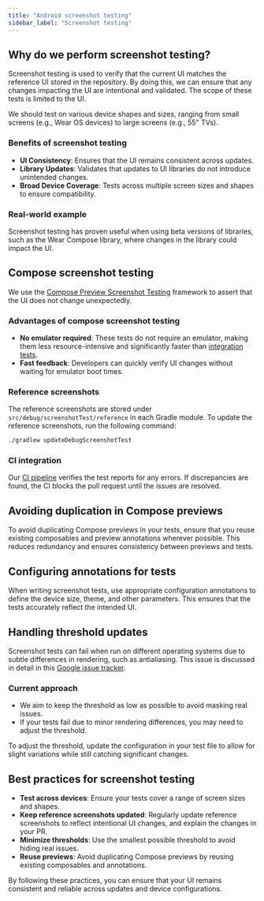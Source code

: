 ```yaml
---
title: "Android screenshot testing"
sidebar_label: "Screenshot testing"
---
```


## Why do we perform screenshot testing?

Screenshot testing is used to verify that the current UI matches the reference UI stored in the repository. By doing this, we can ensure that any changes impacting the UI are intentional and validated. The scope of these tests is limited to the UI.

We should test on various device shapes and sizes, ranging from small screens (e.g., Wear OS devices) to large screens (e.g., 55" TVs).

### Benefits of screenshot testing

- **UI Consistency**: Ensures that the UI remains consistent across updates.
- **Library Updates**: Validates that updates to UI libraries do not introduce unintended changes.
- **Broad Device Coverage**: Tests across multiple screen sizes and shapes to ensure compatibility.

### Real-world example

Screenshot testing has proven useful when using beta versions of libraries, such as the Wear Compose library, where changes in the library could impact the UI.

## Compose screenshot testing

We use the [Compose Preview Screenshot Testing](https://developer.android.com/studio/preview/compose-screenshot-testing) framework to assert that the UI does not change unexpectedly.

### Advantages of compose screenshot testing

- **No emulator required**: These tests do not require an emulator, making them less resource-intensive and significantly faster than [integration tests](integration_testing).
- **Fast feedback**: Developers can quickly verify UI changes without waiting for emulator boot times.

### Reference screenshots

The reference screenshots are stored under `src/debug/screenshotTest/reference` in each Gradle module. To update the reference screenshots, run the following command:

```bash
./gradlew updateDebugScreenshotTest
```

### CI integration

Our [CI pipeline](../ci) verifies the test reports for any errors. If discrepancies are found, the CI blocks the pull request until the issues are resolved.

## Avoiding duplication in Compose previews

To avoid duplicating Compose previews in your tests, ensure that you reuse existing composables and preview annotations wherever possible. This reduces redundancy and ensures consistency between previews and tests.

## Configuring annotations for tests

When writing screenshot tests, use appropriate configuration annotations to define the device size, theme, and other parameters. This ensures that the tests accurately reflect the intended UI.

## Handling threshold updates

Screenshot tests can fail when run on different operating systems due to subtle differences in rendering, such as antialiasing. This issue is discussed in detail in this [Google issue tracker](https://issuetracker.google.com/issues/348590914).

### Current approach

- We aim to keep the threshold as low as possible to avoid masking real issues.
- If your tests fail due to minor rendering differences, you may need to adjust the threshold.

To adjust the threshold, update the configuration in your test file to allow for slight variations while still catching significant changes.

## Best practices for screenshot testing

- **Test across devices**: Ensure your tests cover a range of screen sizes and shapes.
- **Keep reference screenshots updated**: Regularly update reference screenshots to reflect intentional UI changes, and explain the changes in your PR.
- **Minimize thresholds**: Use the smallest possible threshold to avoid hiding real issues.
- **Reuse previews**: Avoid duplicating Compose previews by reusing existing composables and annotations.

By following these practices, you can ensure that your UI remains consistent and reliable across updates and device configurations.

